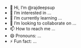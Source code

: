 - 👋 Hi, I’m @rajdeepsup
- 👀 I’m interested in ...
- 🌱 I’m currently learning ...
- 💞️ I’m looking to collaborate on ...
- 📫 How to reach me ...
- 😄 Pronouns: ...
- ⚡ Fun fact: ...

<!---
rajdeepsup/rajdeepsup is a ✨ special ✨ repository because its `README.md` (this file) appears on your GitHub profile.
You can click the Preview link to take a look at your changes.
--->

